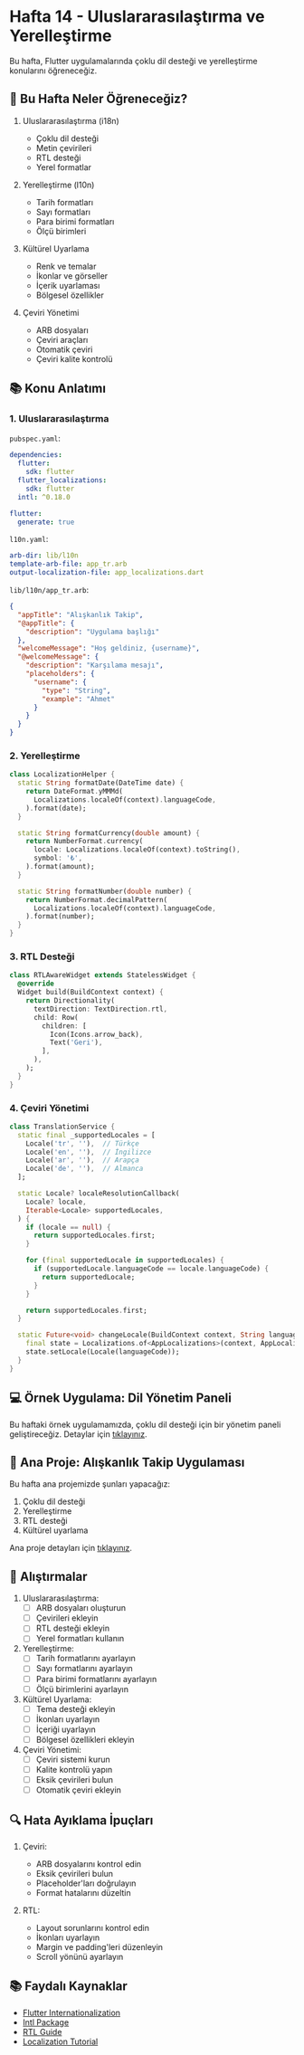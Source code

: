 # Hafta 14 - Uluslararasılaştırma ve Yerelleştirme

Bu hafta, Flutter uygulamalarında çoklu dil desteği ve yerelleştirme konularını öğreneceğiz.

## 🎯 Bu Hafta Neler Öğreneceğiz?

1. Uluslararasılaştırma (i18n)
   - Çoklu dil desteği
   - Metin çevirileri
   - RTL desteği
   - Yerel formatlar

2. Yerelleştirme (l10n)
   - Tarih formatları
   - Sayı formatları
   - Para birimi formatları
   - Ölçü birimleri

3. Kültürel Uyarlama
   - Renk ve temalar
   - İkonlar ve görseller
   - İçerik uyarlaması
   - Bölgesel özellikler

4. Çeviri Yönetimi
   - ARB dosyaları
   - Çeviri araçları
   - Otomatik çeviri
   - Çeviri kalite kontrolü

## 📚 Konu Anlatımı

### 1. Uluslararasılaştırma

`pubspec.yaml`:
```yaml
dependencies:
  flutter:
    sdk: flutter
  flutter_localizations:
    sdk: flutter
  intl: ^0.18.0

flutter:
  generate: true
```

`l10n.yaml`:
```yaml
arb-dir: lib/l10n
template-arb-file: app_tr.arb
output-localization-file: app_localizations.dart
```

`lib/l10n/app_tr.arb`:
```json
{
  "appTitle": "Alışkanlık Takip",
  "@appTitle": {
    "description": "Uygulama başlığı"
  },
  "welcomeMessage": "Hoş geldiniz, {username}",
  "@welcomeMessage": {
    "description": "Karşılama mesajı",
    "placeholders": {
      "username": {
        "type": "String",
        "example": "Ahmet"
      }
    }
  }
}
```

### 2. Yerelleştirme

```dart
class LocalizationHelper {
  static String formatDate(DateTime date) {
    return DateFormat.yMMMd(
      Localizations.localeOf(context).languageCode,
    ).format(date);
  }

  static String formatCurrency(double amount) {
    return NumberFormat.currency(
      locale: Localizations.localeOf(context).toString(),
      symbol: '₺',
    ).format(amount);
  }

  static String formatNumber(double number) {
    return NumberFormat.decimalPattern(
      Localizations.localeOf(context).languageCode,
    ).format(number);
  }
}
```

### 3. RTL Desteği

```dart
class RTLAwareWidget extends StatelessWidget {
  @override
  Widget build(BuildContext context) {
    return Directionality(
      textDirection: TextDirection.rtl,
      child: Row(
        children: [
          Icon(Icons.arrow_back),
          Text('Geri'),
        ],
      ),
    );
  }
}
```

### 4. Çeviri Yönetimi

```dart
class TranslationService {
  static final _supportedLocales = [
    Locale('tr', ''),  // Türkçe
    Locale('en', ''),  // İngilizce
    Locale('ar', ''),  // Arapça
    Locale('de', ''),  // Almanca
  ];

  static Locale? localeResolutionCallback(
    Locale? locale,
    Iterable<Locale> supportedLocales,
  ) {
    if (locale == null) {
      return supportedLocales.first;
    }

    for (final supportedLocale in supportedLocales) {
      if (supportedLocale.languageCode == locale.languageCode) {
        return supportedLocale;
      }
    }

    return supportedLocales.first;
  }

  static Future<void> changeLocale(BuildContext context, String languageCode) async {
    final state = Localizations.of<AppLocalizations>(context, AppLocalizations);
    state.setLocale(Locale(languageCode));
  }
}
```

## 💻 Örnek Uygulama: Dil Yönetim Paneli

Bu haftaki örnek uygulamamızda, çoklu dil desteği için bir yönetim paneli geliştireceğiz. Detaylar için [tıklayınız](./ornek_uygulama/README.md).

## 🚀 Ana Proje: Alışkanlık Takip Uygulaması

Bu hafta ana projemizde şunları yapacağız:

1. Çoklu dil desteği
2. Yerelleştirme
3. RTL desteği
4. Kültürel uyarlama

Ana proje detayları için [tıklayınız](./ana_proje/README.md).

## 🎯 Alıştırmalar

1. Uluslararasılaştırma:
   - [ ] ARB dosyaları oluşturun
   - [ ] Çevirileri ekleyin
   - [ ] RTL desteği ekleyin
   - [ ] Yerel formatları kullanın

2. Yerelleştirme:
   - [ ] Tarih formatlarını ayarlayın
   - [ ] Sayı formatlarını ayarlayın
   - [ ] Para birimi formatlarını ayarlayın
   - [ ] Ölçü birimlerini ayarlayın

3. Kültürel Uyarlama:
   - [ ] Tema desteği ekleyin
   - [ ] İkonları uyarlayın
   - [ ] İçeriği uyarlayın
   - [ ] Bölgesel özellikleri ekleyin

4. Çeviri Yönetimi:
   - [ ] Çeviri sistemi kurun
   - [ ] Kalite kontrolü yapın
   - [ ] Eksik çevirileri bulun
   - [ ] Otomatik çeviri ekleyin

## 🔍 Hata Ayıklama İpuçları

1. Çeviri:
   - ARB dosyalarını kontrol edin
   - Eksik çevirileri bulun
   - Placeholder'ları doğrulayın
   - Format hatalarını düzeltin

2. RTL:
   - Layout sorunlarını kontrol edin
   - İkonları uyarlayın
   - Margin ve padding'leri düzenleyin
   - Scroll yönünü ayarlayın

## 📚 Faydalı Kaynaklar

- [Flutter Internationalization](https://flutter.dev/docs/development/accessibility-and-localization/internationalization)
- [Intl Package](https://pub.dev/packages/intl)
- [RTL Guide](https://flutter.dev/docs/development/ui/layout/rtl)
- [Localization Tutorial](https://flutter.dev/docs/development/accessibility-and-localization/internationalization) 
